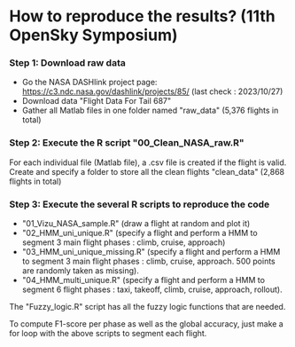 # How to reproduce the results? (11th OpenSky Symposium)

### Step 1: Download raw data 

- Go the NASA DASHlink project page: https://c3.ndc.nasa.gov/dashlink/projects/85/ (last check : 2023/10/27)
- Download data "Flight Data For Tail 687" 
- Gather all Matlab files in one folder named "raw_data" (5,376 flights in total)

### Step 2: Execute the R script "00_Clean_NASA_raw.R"

For each individual file (Matlab file), a .csv file is created if the flight is valid. 
Create and specify a folder to store all the clean flights "clean_data" (2,868 flights in total)

### Step 3: Execute the several R scripts to reproduce the code 

- "01_Vizu_NASA_sample.R" (draw a flight at random and plot it)
- "02_HMM_uni_unique.R" (specify a flight and perform a HMM to segment 3 main flight phases : climb, cruise, approach)
- "03_HMM_uni_unique_missing.R" (specify a flight and perform a HMM to segment 3 main flight phases : climb, cruise, approach. 500 points are randomly taken as missing).
- "04_HMM_multi_unique.R" (specify a flight and perform a HMM to segment 6 flight phases : taxi, takeoff, climb, cruise, approach, rollout).

The "Fuzzy_logic.R" script has all the fuzzy logic functions that are needed.

To compute F1-score per phase as well as the global accuracy, just make a for loop with the above scripts to segment each flight. 
